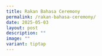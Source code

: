 ```yaml
---
title: Rakan Bahasa Ceremony
permalink: /rakan-bahasa-ceremony/
date: 2025-05-03
layout: post
description: ""
image: ""
variant: tiptap
---
```

